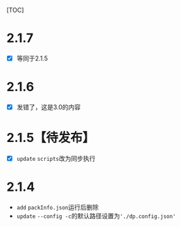 [TOC]

# 2.1.7
- [x] 等同于2.1.5

# 2.1.6
- [x] 发错了，这是3.0的内容

# 2.1.5【待发布】
- [x] `update` `scripts`改为同步执行

# 2.1.4
- `add` `packInfo.json`运行后删除
- `update` `--config -c`的默认路径设置为`'./dp.config.json'`
